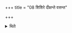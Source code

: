 +++
title = "08 शिशिरे दीक्षन्ते वसन्त"

+++

<details><summary>थिते</summary>

शिशिरे दीक्षन्ते वसन्त उत्तिष्ठन्ति ८
</details>
